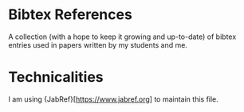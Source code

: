 # Bibtex References

A collection (with a hope to keep it growing and up-to-date) of bibtex entries used in papers written by my students and me.

# Technicalities

I am using {JabRef}[https://www.jabref.org] to maintain this file.
